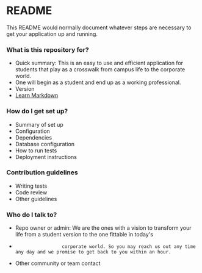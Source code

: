 # README #

This README would normally document whatever steps are necessary to get your application up and running.

### What is this repository for? ###

* Quick summary: This is an easy to use and efficient application for students that play as a crosswalk from campus life to the corporate world.
* One will begin as a student and end up as a working professional.
* Version
* [Learn Markdown](https://bitbucket.org/tutorials/markdowndemo)

### How do I get set up? ###

* Summary of set up
* Configuration
* Dependencies
* Database configuration
* How to run tests
* Deployment instructions

### Contribution guidelines ###

* Writing tests
* Code review
* Other guidelines

### Who do I talk to? ###

* Repo owner or admin: We are the ones with a vision to transform your life from a student version to the one fittable in today's
*                      corporate world. So you may reach us out any time any day and we promise to get back to you within an hour.
* Other community or team contact